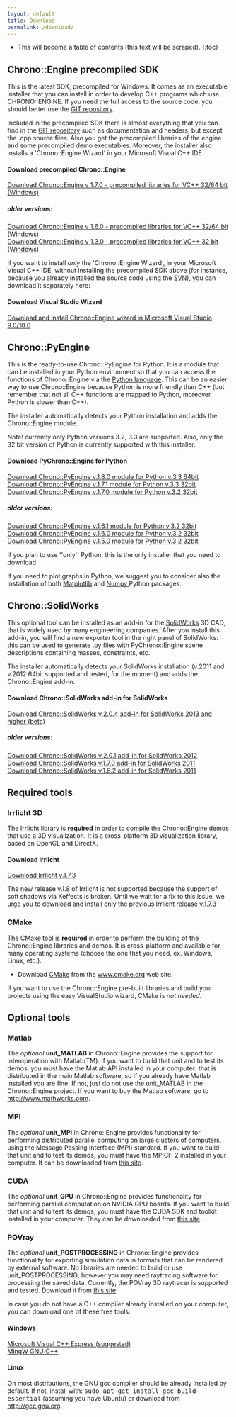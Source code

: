 ```yaml
---
layout: default
title: Download
permalink: /download/
---
```


* This will become a table of contents (this text will be scraped).
{:toc}

Chrono::Engine precompiled SDK
------------------------------

This is the latest SDK, precompiled for Windows. It comes as an
executable installer that you can install in order to develop C++
programs which use CHRONO::ENGINE. If you need the full access to the
source code, you should better use the [GIT
repository](GIT_repository "wikilink").

Included in the precompiled SDK there is almost everything that you can
find in the [GIT repository](GIT_repository "wikilink") such as
documentation and headers, but except the .cpp source files. Also you
get the precompiled libraries of the engine and some precompiled demo
executables. Moreover, the installer also installs a 'Chrono::Engine
Wizard' in your Microsoft Visual C++ IDE.

<div class="well">
<h4> <span class="glyphicon glyphicon-download-alt"></span> Download precompiled Chrono::Engine</h4>
<a href="http://www.chronoengine.info/download/ChronoEngine_v1.7.0.exe">Download Chrono::Engine v 1.7.0 - precompiled libraries for VC++ 32/64 bit (Windows)</a>

<h5> older versions:</h5>
<a href="http://www.chronoengine.info/download/ChronoEngine_v1.6.0.exe">Download Chrono::Engine v 1.6.0 - precompiled libraries for VC++ 32/64 bit (Windows)</a><br />
<a href="http://www.chronoengine.info/download/ChronoEngine_v1.3.0.exe">Download Chrono::Engine v 1.3.0 - precompiled libraries for VC++ 32 bit (Windows)</a>

</div>

If you want to install *only* the 'Chrono::Engine Wizard', in your
Microsoft Visual C++ IDE, without installing the precompiled SDK above
(for instance, because you already installed the source code using the
[SVN](SVN_repository "wikilink")), you can download it separately here:
<div class="well">
<h4> Download Visual Studio Wizard</h4>
<a href="http://www.chronoengine.info/download/ChronoEngine_wizard_v1.7.0.exe">Download and install Chrono::Engine wizard in Microsoft Visual Studio 9.0/10.0</a>
</div>

Chrono::PyEngine
----------------

This is the ready-to-use Chrono::PyEngine for Python. It is a module
that can be installed in your Python environment so that you can access
the functions of Chrono::Engine via the [Python
language](http://www.python.org). This can be an easier way to use
Chrono::Engine because Python is more friendly than C++ (but remember
that not all C++ functions are mapped to Python, moreover Python is
slower than C++).

The installer automatically detects your Python installation and adds
the Chrono::Engine module.

Note! currently only Python versions 3.2, 3.3 are supported. Also, only
the 32 bit version of Python is currently supported with this installer.


<div class="well">
<h4> <span class="glyphicon glyphicon-download-alt"></span> Download PyChrono::Engine for Python</h4>

<a href="http://www.chronoengine.info/download/PyChronoEngine_v1.8.0.exe"> Download Chrono::PyEngine v.1.8.0 module for Python v.3.3 64bit</a><br />
<a href="http://www.chronoengine.info/download/PyChronoEngine_v1.7.1.exe"> Download Chrono::PyEngine v.1.7.1 module for Python v.3.3 32bit</a><br />
<a href="http://www.chronoengine.info/download/PyChronoEngine_v1.7.0.exe"> Download Chrono::PyEngine v.1.7.0 module for Python v.3.2 32bit</a><br />

<h5> older versions:</h5>

<a href="http://www.chronoengine.info/download/ChronoEngine_for_Python_v1.61.exe"> Download Chrono::PyEngine v.1.6.1 module for Python v.3.2 32bit</a><br />
<a href="http://www.chronoengine.info/download/ChronoEngine_for_Python_v1.60.exe"> Download Chrono::PyEngine v.1.6.0 module for Python v.3.2 32bit</a><br />
<a href="http://www.chronoengine.info/download/ChronoEngine_for_Python_v1.50.exe"> Download Chrono::PyEngine v.1.5.0 module for Python v.3.2 32bit</a>

</div>

<span class="label label-info"><span class="glyphicon glyphicon-info-sign"></span></span> If you plan to use ''only'' Python, this is the only installer that you need to download.

<span class="label label-info"><span class="glyphicon glyphicon-info-sign"></span></span> If you need to plot graphs in Python, we suggest you to consider also the installation of both <a href="http://matplotlib.org/downloads.html"> Matplotlib</a>  and <a href="http://www.numpy.org/"> Numpy </a> Python packages.

Chrono::SolidWorks
------------------

This optional tool can be installed as an add-in for the
[SolidWorks](http://www.SolidWorks.com) 3D CAD, that is widely used by
many engineering companies. After you install this add-in, you will find
a new exporter tool in the right panel of SolidWorks: this can be used
to generate .py files with PyChrono::Engine scene descriptions
containing masses, constraints, etc.

The installer automatically detects your SolidWorks installation (v.2011
and v.2012 64bit supported and tested, for the moment) and adds the
Chrono::Engine add-in.

<div class="well">
<h4> <span class="glyphicon glyphicon-download-alt"></span> Download Chrono::SolidWorks add-in for SolidWorks</h4>
<a href="http://www.chronoengine.info/download/ChronoEngine_SolidWorks_v2.04.exe"> Download Chrono::SolidWorks v.2.0.4 add-in for SolidWorks 2013 and higher (beta)</a><br />

<h5> older versions:</h5>

<a href="http://www.chronoengine.info/download/ChronoEngine_SolidWorks_v2.01.exe"> Download Chrono::SolidWorks v.2.0.1 add-in for SolidWorks 2012</a><br />
<a href="http://www.chronoengine.info/download/ChronoEngine_SolidWorks_v1.70.exe"> Download Chrono::SolidWorks v.1.7.0 add-in for SolidWorks 2011</a><br />
<a href="http://www.chronoengine.info/download/ChronoEngine_SolidWorks_v1.62.exe"> Download Chrono::SolidWorks v.1.6.2 add-in for SolidWorks 2011</a>

</div>

Required tools
--------------

### Irrlicht 3D

The [Irrlicht](http://irrlicht.sourceforge.net/downloads.html) library
is **required** in order to compile the Chrono::Engine demos that use a
3D visualization. It is a cross-platform 3D visualization library, based
on OpenGL and DirectX.

<div class="well">
<h4> <span class="glyphicon glyphicon-download-alt"></span> Download Irrlicht</h4>
<a href="http://downloads.sourceforge.net/irrlicht/irrlicht-1.7.3.zip">Download Irrlicht v.1.7.3 </a>
</div>

<span class="label label-danger"><span class="glyphicon glyphicon-exclamation-sign"></span></span> The new release v.1.8 of Irrlicht is not supported because the support of soft shadows via Xeffects is broken. Until we wait for a fix to this issue, we urge you to download and install only the previous Irrlicht release v.1.7.3

### CMake

The CMake tool is **required** in order to perform the building of the
Chrono::Engine libraries and demos. It is cross-platform and available
for many operating systems (choose the one that you need, ex. Windows,
Linux, etc.):

-   Download [CMake](http://www.cmake.org/cmake/resources/software.html)
    from the www.cmake.org web site.

If you want to use the Chrono::Engine pre-built libraries and build your
projects using the easy VisualStudio wizard, CMake is *not needed*.

Optional tools
--------------

### Matlab

The *optional* **unit\_MATLAB** in Chrono::Engine provides the support
for interoperation with Matlab(TM). If you want to build that unit and
to test its demos, you must have the Matlab API installed in your
computer: that is distributed in the main Matlab software, so if you
already have Matlab installed you are fine. If not, just do not use the
unit\_MATLAB in the Chrono::Engine project. If you want to buy the
Matlab software, go to
[<http://www.mathworks.com>](http://www.mathworks.com).

### MPI

The *optional* **unit\_MPI** in Chrono::Engine provides functionality
for performing distributed parallel computing on large clusters of
computers, using the Message Passing Interface (MPI) standard. If you
want to build that unit and to test its demos, you must have the MPICH 2
installed in your computer. It can be downloaded from [this
site](http://www.mcs.anl.gov/research/projects/mpich2/downloads/index.php?s=downloads).

### CUDA

The *optional* **unit\_GPU** in Chrono::Engine provides functionality
for performing parallel computation on NVIDIA GPU boards. If you want to
build that unit and to test its demos, you must have the CUDA SDK and
toolkit installed in your computer. They can be downloaded from [this
site](http://developer.nvidia.com/object/cuda_downloads.html).

### POVray

The *optional* **unit\_POSTPROCESSING** in Chrono::Engine provides
functionality for exporting simulation data in formats that can be
rendered by external software. No libraries are needed to build or use
unit\_POSTPROCESSING; however you may need raytracing software for
processing the saved data. Currently, the POVray 3D raytracer is
supported and tested. Download it from [this
site](http://www.povray.org).

<div class="well">
<p>In case you do not have a C++ compiler already installed on your computer, you can download one of these free tools:</p>

<h4> Windows </h4>
<a href="http://www.microsoft.com/express/Windows"> Microsoft Visual C++ Express (suggested)</a><br />
<a href="http://www.mingw.org/wiki/InstallationHOWTOforMinGW"> MingW GNU C++</a>
<p></p>
<h4> Linux </h4>
On most distributions, the GNU gcc compiler should be already installed by default. If not, install with:  <tt>sudo apt-get install gcc build-essential</tt> (assuming you have Ubuntu) or download from <a href="http://gcc.gnu.org"> http://gcc.gnu.org</a>.
</div>
